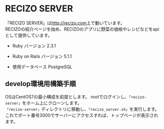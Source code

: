# RECIZO SERVER

「RECIZO SERVER」は<http://recizo.com>上で動いています。  
RECIZOの紹介ページを始め、RECIZOのアプリに野菜の価格やレシピなどをapiとして提供しています。

* Ruby バージョン 2.3.1

* Ruby on Rails バージョン 5.1.1

* 使用データベース PostgreSQL

## develop環境用構築手順
OSはCentOS7の最小構成を前提とします。
rootでログインし、`「recizo-server」`をホーム上にクローンします。  
`「recizo-server」`ディレクトリに移動し、`「recizo_server.sh」`を実行します。  
これでポート番号3000でサーバーにアクセスすれば、トップページが表示されます。

